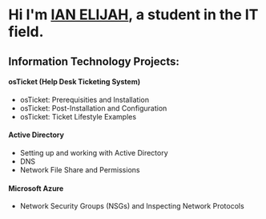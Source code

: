 <h1 style="font-size": 15px>Hi I'm <a href="https://www.linkedin.com/in/ian-elijah-galang" target="_blank">IAN ELIJAH</a>, a student in the IT field.</h1>

<h2>Information Technology Projects:</h2>

<h4>osTicket (Help Desk Ticketing System)</h4>
  <ul>
    <li>osTicket: Prerequisities and Installation</li>
    <li>osTicket: Post-Installation and Configuration</li>
    <li>osTicket: Ticket Lifestyle Examples</li>
  </ul>

  <h4>Active Directory</h4>
  <ul>
    <li>Setting up and working with Active Directory</li>
    <li>DNS</li>
    <li>Network File Share and Permissions</li>
  </ul>

  <h4>Microsoft Azure</h4>
  <ul>
    <li>Network Security Groups (NSGs) and Inspecting Network Protocols</li>
  </ul>
